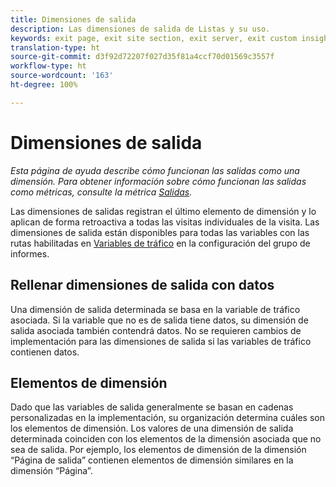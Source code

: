 ```yaml
---
title: Dimensiones de salida
description: Las dimensiones de salida de Listas y su uso.
keywords: exit page, exit site section, exit server, exit custom insight
translation-type: ht
source-git-commit: d3f92d72207f027d35f81a4ccf70d01569c3557f
workflow-type: ht
source-wordcount: '163'
ht-degree: 100%

---
```



# Dimensiones de salida

*Esta página de ayuda describe cómo funcionan las salidas como una dimensión. Para obtener información sobre cómo funcionan las salidas como métricas, consulte la métrica [Salidas](../metrics/exits.md).*

Las dimensiones de salidas registran el último elemento de dimensión y lo aplican de forma retroactiva a todas las visitas individuales de la visita. Las dimensiones de salida están disponibles para todas las variables con las rutas habilitadas en [Variables de tráfico](/help/admin/admin/c-traffic-variables/traffic-var.md) en la configuración del grupo de informes.

## Rellenar dimensiones de salida con datos

Una dimensión de salida determinada se basa en la variable de tráfico asociada. Si la variable que no es de salida tiene datos, su dimensión de salida asociada también contendrá datos. No se requieren cambios de implementación para las dimensiones de salida si las variables de tráfico contienen datos.

## Elementos de dimensión

Dado que las variables de salida generalmente se basan en cadenas personalizadas en la implementación, su organización determina cuáles son los elementos de dimensión. Los valores de una dimensión de salida determinada coinciden con los elementos de la dimensión asociada que no sea de salida. Por ejemplo, los elementos de dimensión de la dimensión “Página de salida” contienen elementos de dimensión similares en la dimensión “Página”.
